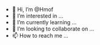 - 👋 Hi, I’m @Hmof
- 👀 I’m interested in ...
- 🌱 I’m currently learning ...
- 💞️ I’m looking to collaborate on ...
- 📫 How to reach me ...

<!---
Hmof/Hmof is a ✨ special ✨ repository because its `README.md` (this file) appears on your GitHub profile.
You can click the Preview link to take a look at your changes.
--->
